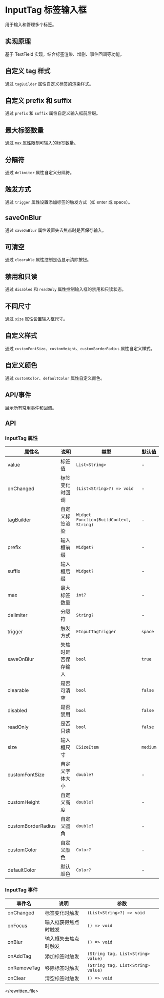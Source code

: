 # InputTag 标签输入框

用于输入和管理多个标签。

## 实现原理

基于 TextField 实现，结合标签渲染、增删、事件回调等功能。

## 自定义 tag 样式

通过 `tagBuilder` 属性自定义标签的渲染样式。

<CodeView
  codeUrl="inputTag/input_tag_custom_tag.dart"
  reviewUrl="inputTag/custom-tag"
  height="300px"
/>

## 自定义 prefix 和 suffix

通过 `prefix` 和 `suffix` 属性自定义输入框前后缀。

<CodeView
  codeUrl="inputTag/input_tag_prefix_suffix.dart"
  reviewUrl="inputTag/prefix-suffix"
  height="300px"
/>

## 最大标签数量

通过 `max` 属性限制可输入的标签数量。

<CodeView
  codeUrl="inputTag/input_tag_max.dart"
  reviewUrl="inputTag/max"
  height="300px"
/>

## 分隔符

通过 `delimiter` 属性自定义分隔符。

<CodeView
  codeUrl="inputTag/input_tag_delimiter.dart"
  reviewUrl="inputTag/delimiter"
  height="300px"
/>

## 触发方式

通过 `trigger` 属性设置添加标签的触发方式（如 enter 或 space）。

<CodeView
  codeUrl="inputTag/input_tag_trigger.dart"
  reviewUrl="inputTag/trigger"
  height="300px"
/>

## saveOnBlur

通过 `saveOnBlur` 属性设置失去焦点时是否保存输入。

<CodeView
  codeUrl="inputTag/input_tag_save_on_blur.dart"
  reviewUrl="inputTag/save-on-blur"
  height="300px"
/>

## 可清空

通过 `clearable` 属性控制是否显示清除按钮。

<CodeView
  codeUrl="inputTag/input_tag_clearable.dart"
  reviewUrl="inputTag/clearable"
  height="300px"
/>

## 禁用和只读

通过 `disabled` 和 `readOnly` 属性控制输入框的禁用和只读状态。

<CodeView
  codeUrl="inputTag/input_tag_disabled_readonly.dart"
  reviewUrl="inputTag/disabled-readonly"
  height="300px"
/>

## 不同尺寸

通过 `size` 属性设置输入框尺寸。

<CodeView
  codeUrl="inputTag/input_tag_size.dart"
  reviewUrl="inputTag/size"
  height="300px"
/>

## 自定义样式

通过 `customFontSize`、`customHeight`、`customBorderRadius` 属性自定义样式。

<CodeView
  codeUrl="inputTag/input_tag_custom_style.dart"
  reviewUrl="inputTag/custom-style"
  height="300px"
/>

## 自定义颜色

通过 `customColor`、`defaultColor` 属性自定义颜色。

<CodeView
  codeUrl="inputTag/input_tag_custom_color.dart"
  reviewUrl="inputTag/custom-color"
  height="300px"
/>

## API/事件

展示所有常用事件和回调。

<CodeView
  codeUrl="inputTag/input_tag_api.dart"
  reviewUrl="inputTag/api"
  height="300px"
/>

## API

### InputTag 属性

| 属性名             | 说明               | 类型                                    | 默认值   |
| ------------------ | ------------------ | --------------------------------------- | -------- |
| value              | 标签值             | `List<String>`                          | -        |
| onChanged          | 标签变化时回调     | `(List<String>?) => void`               | -        |
| tagBuilder         | 自定义标签渲染     | `Widget Function(BuildContext, String)` | -        |
| prefix             | 输入框前缀         | `Widget?`                               | -        |
| suffix             | 输入框后缀         | `Widget?`                               | -        |
| max                | 最大标签数量       | `int?`                                  | -        |
| delimiter          | 分隔符             | `String?`                               | -        |
| trigger            | 触发方式           | `EInputTagTrigger`                      | `space`  |
| saveOnBlur         | 失焦时是否保存输入 | `bool`                                  | `true`   |
| clearable          | 是否可清空         | `bool`                                  | `false`  |
| disabled           | 是否禁用           | `bool`                                  | `false`  |
| readOnly           | 是否只读           | `bool`                                  | `false`  |
| size               | 输入框尺寸         | `ESizeItem`                             | `medium` |
| customFontSize     | 自定义字体大小     | `double?`                               | -        |
| customHeight       | 自定义高度         | `double?`                               | -        |
| customBorderRadius | 自定义圆角         | `double?`                               | -        |
| customColor        | 自定义颜色         | `Color?`                                | -        |
| defaultColor       | 默认颜色           | `Color?`                                | -        |

### InputTag 事件

| 事件名      | 说明                 | 参数                               |
| ----------- | -------------------- | ---------------------------------- |
| onChanged   | 标签变化时触发       | `(List<String>?) => void`          |
| onFocus     | 输入框获得焦点时触发 | `() => void`                       |
| onBlur      | 输入框失去焦点时触发 | `() => void`                       |
| onAddTag    | 添加标签时触发       | `(String tag, List<String> value)` |
| onRemoveTag | 移除标签时触发       | `(String tag, List<String> value)` |
| onClear     | 清空标签时触发       | `() => void`                       |

</rewritten_file>
